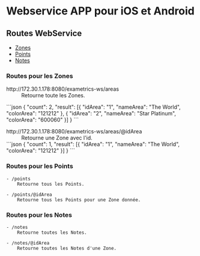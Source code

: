 # Webservice APP pour iOS et Android

## Routes WebService

- [Zones](#routes-pour-les-zones)
- [Points](#routes-pour-les-points)
- [Notes](#routes-pour-les-notes)

### Routes pour les Zones

<dl><dt>http://172.30.1.178:8080/exametrics-ws/areas</dt>
<dd>Retourne toute les Zones.</dd>
</dl>
```json
{
	"count": 2,
	"result": [{
		"idArea": "1",
		"nameArea": "The World",
    	"colorArea": "121212"
	}, {
		"idArea": "2",
		"nameArea": "Star Platinum",
		"colorArea": "600060"
	}]
}
```
        
<dl>
<dt>http://172.30.1.178:8080/exametrics-ws/areas/@idArea</dt>
<dd>Retourne une Zone avec l'id.</dd>
```json
{
	"count": 1,
	"result": [{
		"idArea": "1",
		"nameArea": "The World",
		"colorArea": "121212"
	}]
}
```


### Routes pour les Points

    - /points
        Retourne tous les Points.
        
    - /points/@idArea
        Retourne tous les Points pour une Zone donnée.

### Routes pour les Notes

    - /notes
        Retourne toutes les Notes.
        
    - /notes/@idArea
        Retourne toutes les Notes d'une Zone.
